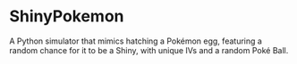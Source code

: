 # ShinyPokemon
A Python simulator that mimics hatching a Pokémon egg, featuring a random chance for it to be a Shiny, with unique IVs and a random Poké Ball.
